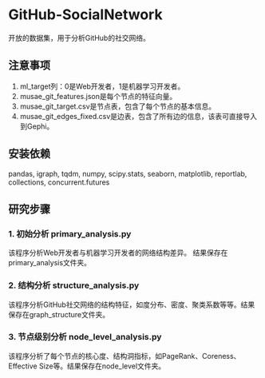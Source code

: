 # GitHub-SocialNetwork
开放的数据集，用于分析GitHub的社交网络。

## 注意事项
1. ml_target列：0是Web开发者，1是机器学习开发者。
2. musae_git_features.json是每个节点的特征向量。
3. musae_git_target.csv是节点表，包含了每个节点的基本信息。
4. musae_git_edges_fixed.csv是边表，包含了所有边的信息，该表可直接导入到Gephi。

## 安装依赖
pandas, igraph, tqdm, numpy, scipy.stats, seaborn, matplotlib, reportlab, collections, concurrent.futures

## 研究步骤
### 1. 初始分析 primary_analysis.py
该程序分析Web开发者与机器学习开发者的网络结构差异。
结果保存在primary_analysis文件夹。

### 2. 结构分析 structure_analysis.py
该程序分析GitHub社交网络的结构特征，如度分布、密度、聚类系数等等。结果保存在graph_structure文件夹。

### 3. 节点级别分析 node_level_analysis.py
该程序分析了每个节点的核心度、结构洞指标，如PageRank、Coreness、Effective Size等。结果保存在node_level文件夹。